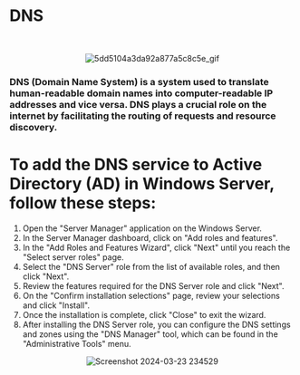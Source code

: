 # DNS
<br>

<div align="center">
  
  ![5dd5104a3da92a877a5c8c5e_gif](https://github.com/Hasul79/Windows_server-Active_Directory/assets/95657084/33eb7127-4390-47b0-8ebf-30c7711d59eb)



 </div>

<h3>DNS (Domain Name System) is a system used to translate human-readable domain names into computer-readable IP addresses and vice versa. DNS plays a crucial role on the internet by facilitating the routing of requests and resource discovery.</h3>


  <h1>To add the DNS service to Active Directory (AD) in Windows Server, follow these steps:</h1>

<ol>
    <li>Open the "Server Manager" application on the Windows Server.</li>
    <li>In the Server Manager dashboard, click on "Add roles and features".</li>
    <li>In the "Add Roles and Features Wizard", click "Next" until you reach the "Select server roles" page.</li>
    <li>Select the "DNS Server" role from the list of available roles, and then click "Next".</li>
    <li>Review the features required for the DNS Server role and click "Next".</li>
    <li>On the "Confirm installation selections" page, review your selections and click "Install".</li>
    <li>Once the installation is complete, click "Close" to exit the wizard.</li>
    <li>After installing the DNS Server role, you can configure the DNS settings and zones using the "DNS Manager" tool, which can be found in the "Administrative Tools" menu.</li>

</ol>


<div align="center">
  
![Screenshot 2024-03-23 234529](https://github.com/Hasul79/Windows_server-Active_Directory/assets/95657084/3dfe29c7-9df4-4092-8011-d794e338d190)

</div>


